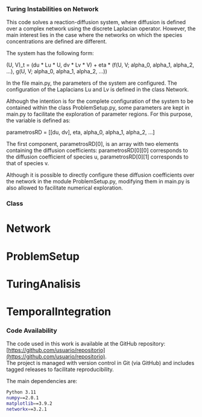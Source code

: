 ### Turing Instabilities on Network
This code solves a reaction-diffusion system, where diffusion is defined over a complex network using the discrete Laplacian operator. However, the main interest lies in the case where the networks on which the species concentrations are defined are different.

The system has the following form:

(U, V)_t = (du * Lu * U, dv * Lv * V) + eta * (f(U, V; alpha_0, alpha_1, alpha_2, ...), g(U, V; alpha_0, alpha_1, alpha_2, ...))

In the file main.py, the parameters of the system are configured. The configuration of the Laplacians Lu and Lv is defined in the class Network.

Although the intention is for the complete configuration of the system to be contained within the class ProblemSetup.py, some parameters are kept in main.py to facilitate the exploration of parameter regions. For this purpose, the variable is defined as:

parametrosRD = [[du, dv], eta, alpha_0, alpha_1, alpha_2, ...]

The first component, parametrosRD[0], is an array with two elements containing the diffusion coefficients:
parametrosRD[0][0] corresponds to the diffusion coefficient of species u,
parametrosRD[0][1] corresponds to that of species v.

Although it is possible to directly configure these diffusion coefficients over the network in the module ProblemSetup.py, modifying them in main.py is also allowed to facilitate numerical exploration.

### Class
# Network
# ProblemSetup
# TuringAnalisis
# TemporalIntegration

### Code Availability  

The code used in this work is available at the GitHub repository: [https://github.com/usuario/repositorio](https://github.com/usuario/repositorio).  
The project is managed with version control in Git (via GitHub) and includes tagged releases to facilitate reproducibility.  

The main dependencies are:  

```bash
Python 3.11
numpy==2.0.1
matplotlib==3.9.2
networkx==3.2.1
